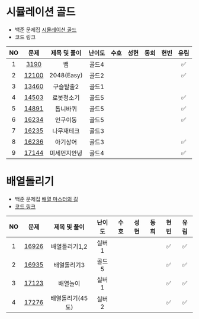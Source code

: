 # 시뮬레이션 골드

- 백준 문제집 [시뮬레이션 골드](https://www.acmicpc.net/group/workbook/view/16649/53251)
- 코드 링크

| NO  | 문제 |  제목 및 풀이 | 난이도 | 수호 | 성현 | 동희 | 현빈 | 유림 | 
| :-----: | :-----: | :-----: | :-----: | :-----: |:-----: |:-----: |:-----: | :-----: |
|1| [3190](https://www.acmicpc.net/problem/3190) | 뱀 | 골드4 |  |  |  |  | ✅ | 
|2| [12100](https://www.acmicpc.net/problem/12100) | 2048(Easy) | 골드2 |  |  |  |  | ✅ | 
|3| [13460](https://www.acmicpc.net/problem/13460) | 구슬탈출2 | 골드1 |  |  |  |  |  | 
|4| [14503](https://www.acmicpc.net/problem/14503) | 로봇청소기 | 골드5 |  |  |  |  | ✅ | 
|5| [14891](https://www.acmicpc.net/problem/14891) | 톱니바퀴 | 골드5 |  |  |  |  | ✅ | 
|6| [16234](https://www.acmicpc.net/problem/16234) | 인구이동 | 골드5 |  |  |  |  | ✅ | 
|7| [16235](https://www.acmicpc.net/problem/16235) | 나무재테크 | 골드3 |  |  |  |  |  | 
|8| [16236](https://www.acmicpc.net/problem/16236) | 아기상어 | 골드3 |  |  |  |  | ✅ | 
|9| [17144](https://www.acmicpc.net/problem/17144) | 미세먼지안녕 | 골드4 |  |  |  |  | ✅ | 


# 배열돌리기

- 백준 문제집 [배열 마스터의 길](https://www.acmicpc.net/group/workbook/view/16649/53269)
- [코드 링크](https://github.com/KKimC/newyearcoding/tree/main/%EB%B0%B1%EC%A4%80/%EB%B0%B0%EC%97%B4%EB%8F%8C%EB%A6%AC%EA%B8%B0)

| NO  | 문제 |  제목 및 풀이 | 난이도 | 수호 | 성현 | 동희 | 현빈 | 유림 | 
| :-----: | :-----: | :-----: | :-----: | :-----: |:-----: |:-----: |:-----: | :-----: |
|1| [16926](https://www.acmicpc.net/problem/16926) | 배열돌리기1,2 | 실버1 |  |  |  | ✅ | ✅ | 
|2| [16935](https://www.acmicpc.net/problem/16935) | 배열돌리기3 | 골드5 |  |  |  | ✅ | ✅ | 
|3| [17123](https://www.acmicpc.net/problem/17123) | 배열놀이 | 실버1 |  |  |  | ✅ | ✅ | 
|4| [17276](https://www.acmicpc.net/problem/17276) | 배열돌리기(45도) | 실버2 |  |  |  | ✅ | ✅ |
